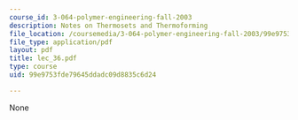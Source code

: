 ```yaml
---
course_id: 3-064-polymer-engineering-fall-2003
description: Notes on Thermosets and Thermoforming
file_location: /coursemedia/3-064-polymer-engineering-fall-2003/99e9753fde79645ddadc09d8835c6d24_lec_36.pdf
file_type: application/pdf
layout: pdf
title: lec_36.pdf
type: course
uid: 99e9753fde79645ddadc09d8835c6d24

---
```

None